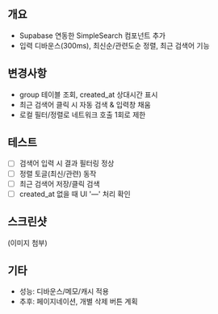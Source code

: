 ## 개요
- Supabase 연동한 SimpleSearch 컴포넌트 추가
- 입력 디바운스(300ms), 최신순/관련도순 정렬, 최근 검색어 기능

## 변경사항
- group 테이블 조회, created_at 상대시간 표시
- 최근 검색어 클릭 시 자동 검색 & 입력창 채움
- 로컬 필터/정렬로 네트워크 호출 1회로 제한

## 테스트
- [ ] 검색어 입력 시 결과 필터링 정상
- [ ] 정렬 토글(최신/관련) 동작
- [ ] 최근 검색어 저장/클릭 검색
- [ ] created_at 없을 때 UI '—' 처리 확인

## 스크린샷
(이미지 첨부)

## 기타
- 성능: 디바운스/메모/캐시 적용
- 추후: 페이지네이션, 개별 삭제 버튼 계획

